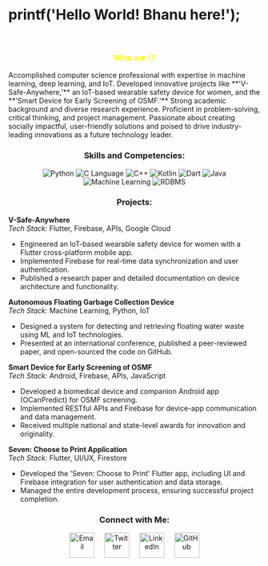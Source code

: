 # printf('Hello World! Bhanu here!');         

<br/>

<h3 align="center" style="color:yellow;">Who am I?</h3>  
<div>
Accomplished computer science professional with expertise in machine learning, deep learning, and IoT.  
Developed innovative projects like **'V-Safe-Anywhere,'** an IoT-based wearable safety device for women, and the **'Smart Device for Early Screening of OSMF.'**  
Strong academic background and diverse research experience.  
Proficient in problem-solving, critical thinking, and project management.  
Passionate about creating socially impactful, user-friendly solutions and poised to drive industry-leading innovations as a future technology leader.  
</div>

<h3 align="center">Skills and Competencies:</h3>  
<div align="center">  
<img src="https://img.shields.io/badge/py-python-green" alt="Python"/>  
<img src="https://img.shields.io/badge/c-c_lang-blue" alt="C Language"/>  
<img src="https://img.shields.io/badge/cpp-cpp-purple" alt="C++"/>  
<img src="https://img.shields.io/badge/kt-kotlin-orange" alt="Kotlin"/>  
<img src="https://img.shields.io/badge/dart-dart-teal" alt="Dart"/>  
<img src="https://img.shields.io/badge/java-java-orange" alt="Java"/>  
<img src="https://img.shields.io/badge/ml-machine_learning-red" alt="Machine Learning"/>  
<img src="https://img.shields.io/badge/rdbms-RDBMS-blue" alt="RDBMS"/>  
</div>

<h3 align="center">Projects:</h3>  

**V-Safe-Anywhere**  
*Tech Stack:* Flutter, Firebase, APIs, Google Cloud  
- Engineered an IoT-based wearable safety device for women with a Flutter cross-platform mobile app.  
- Implemented Firebase for real-time data synchronization and user authentication.  
- Published a research paper and detailed documentation on device architecture and functionality.  

**Autonomous Floating Garbage Collection Device**  
*Tech Stack:* Machine Learning, Python, IoT  
- Designed a system for detecting and retrieving floating water waste using ML and IoT technologies.  
- Presented at an international conference, published a peer-reviewed paper, and open-sourced the code on GitHub.  

**Smart Device for Early Screening of OSMF**  
*Tech Stack:* Android, Firebase, APIs, JavaScript  
- Developed a biomedical device and companion Android app (OCanPredict) for OSMF screening.  
- Implemented RESTful APIs and Firebase for device-app communication and data management.  
- Received multiple national and state-level awards for innovation and originality.  

**Seven: Choose to Print Application**  
*Tech Stack:* Flutter, UI/UX, Firestore  
- Developed the 'Seven: Choose to Print' Flutter app, including UI and Firebase integration for user authentication and data storage.  
- Managed the entire development process, ensuring successful project completion.  

<h3 align="center">Connect with Me:</h3>  
<p align="center">  
<a href="mailto:bhanunagpure453@gmail.com" target="_blank"><img align="center" src="https://img.icons8.com/fluency/40/000000/gmail.png" alt="Email" height="50" width="50" /></a> &nbsp;&nbsp;&nbsp;  
<a href="https://twitter.com/BhanuNagpure82" target="_blank"><img align="center" src="https://img.icons8.com/office/40/000000/twitter.png" alt="Twitter" height="50" width="50" /></a> &nbsp;&nbsp;&nbsp;  
<a href="https://www.linkedin.com/in/bhanunagpure" target="_blank"><img align="center" src="https://img.icons8.com/office/40/000000/linkedin.png" alt="LinkedIn" height="50" width="50" /></a> &nbsp;&nbsp;&nbsp;  
<a href="https://github.com/bhanu-dev82" target="_blank"><img align="center" src="https://img.icons8.com/fluency/40/000000/github.png" alt="GitHub" height="50" width="50" /></a>  
</p>
